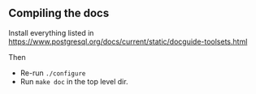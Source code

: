 Compiling the docs
----

Install everything listed in https://www.postgresql.org/docs/current/static/docguide-toolsets.html

Then

* Re-run `./configure`
* Run `make doc` in the top level dir.
